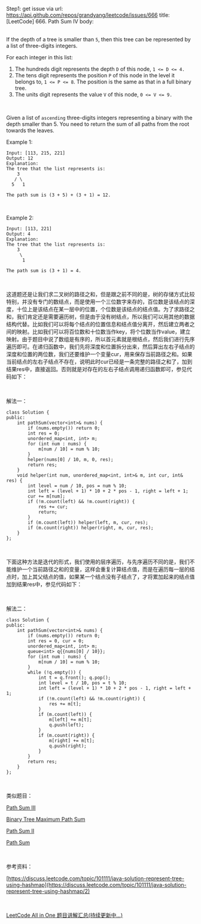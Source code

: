 Step1: get issue via url: https://api.github.com/repos/grandyang/leetcode/issues/666 
 title:[LeetCode] 666. Path Sum IV 
 body:  
  

If the depth of a tree is smaller than `5`, then this tree can be represented by a list of three-digits integers.

For each integer in this list:

  1. The hundreds digit represents the depth `D` of this node, `1 <= D <= 4.`
  2. The tens digit represents the position `P` of this node in the level it belongs to, `1 <= P <= 8`. The position is the same as that in a full binary tree.
  3. The units digit represents the value `V` of this node, `0 <= V <= 9.`



 

Given a list of `ascending` three-digits integers representing a binary with the depth smaller than 5. You need to return the sum of all paths from the root towards the leaves.

Example 1:
    
    
    Input: [113, 215, 221]
    Output: 12
    Explanation: 
    The tree that the list represents is:
        3
       / \
      5   1
    
    The path sum is (3 + 5) + (3 + 1) = 12.
    

 

Example 2:
    
    
    Input: [113, 221]
    Output: 4
    Explanation: 
    The tree that the list represents is: 
        3
         \
          1
    
    The path sum is (3 + 1) = 4.

 

这道题还是让我们求二叉树的路径之和，但是跟之前不同的是，树的存储方式比较特别，并没有专门的数结点，而是使用一个三位数字来存的，百位数是该结点的深度，十位上是该结点在某一层中的位置，个位数是该结点的结点值。为了求路径之和，我们肯定还是需要遍历树，但是由于没有树结点，所以我们可以用其他的数据结构代替。比如我们可以将每个结点的位置信息和结点值分离开，然后建立两者之间的映射。比如我们可以将百位数和十位数当作key，将个位数当作value，建立映射。由于题目中说了数组是有序的，所以首元素就是根结点，然后我们进行先序遍历即可。在递归函数中，我们先将深度和位置拆分出来，然后算出左右子结点的深度和位置的两位数，我们还要维护一个变量cur，用来保存当前路径之和。如果当前结点的左右子结点不存在，说明此时cur已经是一条完整的路径之和了，加到结果res中，直接返回。否则就是对存在的左右子结点调用递归函数即可，参见代码如下：

 

解法一：
    
    
    class Solution {
    public:
        int pathSum(vector<int>& nums) {
            if (nums.empty()) return 0;
            int res = 0;
            unordered_map<int, int> m;
            for (int num : nums) {
                m[num / 10] = num % 10;
            }
            helper(nums[0] / 10, m, 0, res);
            return res;
        }
        void helper(int num, unordered_map<int, int>& m, int cur, int& res) {
            int level = num / 10, pos = num % 10;
            int left = (level + 1) * 10 + 2 * pos - 1, right = left + 1;
            cur += m[num];
            if (!m.count(left) && !m.count(right)) {
                res += cur;
                return;
            }
            if (m.count(left)) helper(left, m, cur, res);
            if (m.count(right)) helper(right, m, cur, res);
        }
    };

 

下面这种方法是迭代的形式，我们使用的层序遍历，与先序遍历不同的是，我们不能维护一个当前路径之和的变量，这样会重复计算结点值，而是在遍历每一层的结点时，加上其父结点的值，如果某一个结点没有子结点了，才将累加起来的结点值加到结果res中，参见代码如下：

 

解法二：
    
    
    class Solution {
    public:
        int pathSum(vector<int>& nums) {
            if (nums.empty()) return 0;
            int res = 0, cur = 0;
            unordered_map<int, int> m;
            queue<int> q{{nums[0] / 10}};
            for (int num : nums) {
                m[num / 10] = num % 10;
            }
            while (!q.empty()) {
                int t = q.front(); q.pop();
                int level = t / 10, pos = t % 10;
                int left = (level + 1) * 10 + 2 * pos - 1, right = left + 1;
                if (!m.count(left) && !m.count(right)) {
                    res += m[t];
                }
                if (m.count(left)) {
                    m[left] += m[t];
                    q.push(left);
                }
                if (m.count(right)) {
                    m[right] += m[t];
                    q.push(right);
                }
            }
            return res;
        }
    };

 

类似题目：

[Path Sum III](http://www.cnblogs.com/grandyang/p/6007336.html)

[Binary Tree Maximum Path Sum](http://www.cnblogs.com/grandyang/p/4280120.html)

[Path Sum II](http://www.cnblogs.com/grandyang/p/4042156.html)

[Path Sum](http://www.cnblogs.com/grandyang/p/4036961.html)

 

参考资料：

[https://discuss.leetcode.com/topic/101111/java-solution-represent-tree-using-hashmap](https://discuss.leetcode.com/topic/101111/java-solution-represent-tree-using-hashmap/2)

 

[LeetCode All in One 题目讲解汇总(持续更新中...)](http://www.cnblogs.com/grandyang/p/4606334.html)
